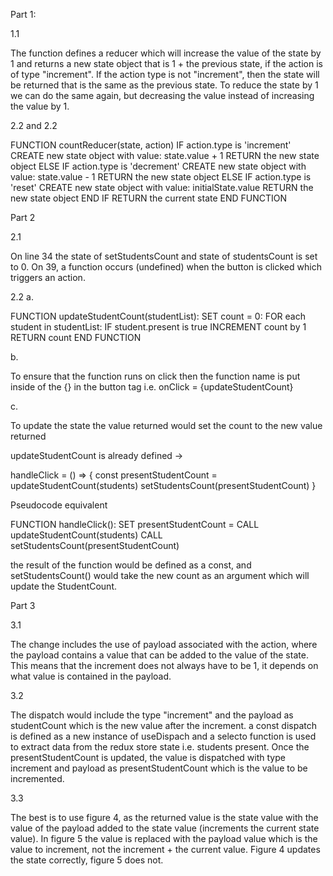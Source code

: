 Part 1:

1.1

The function defines a reducer which will increase the value of the state by 1 and returns a new state object that is 1 + the previous state, if the action is of type "increment". If the action type is not "increment", then the state will be returned that is the same as the previous state.
To reduce the state by 1 we can do the same again, but decreasing the value instead of increasing the value by 1.

2.2 and 2.2

FUNCTION countReducer(state, action)
IF action.type is 'increment'
CREATE new state object with value: state.value + 1
RETURN the new state object
ELSE IF action.type is 'decrement'
CREATE new state object with value: state.value - 1
RETURN the new state object
ELSE IF action.type is 'reset'
CREATE new state object with value: initialState.value
RETURN the new state object
END IF
RETURN the current state
END FUNCTION

Part 2

2.1

On line 34 the state of setStudentsCount and state of studentsCount is set to 0. On 39, a function occurs (undefined) when the button is clicked which triggers an action.

2.2
a.

FUNCTION updateStudentCount(studentList):
SET count = 0:
FOR each student in studentList:
IF student.present is true
INCREMENT count by 1
RETURN count
END FUNCTION

b.

To ensure that the function runs on click then the function name is put inside of the {} in the button tag i.e. onClick = {updateStudentCount}

c.

To update the state the value returned would set the count to the new value returned

updateStudentCount is already defined ->

handleClick = () => {
const presentStudentCount = updateStudentCount(students)
setStudentsCount(presentStudentCount)
}

Pseudocode equivalent

FUNCTION handleClick():
SET presentStudentCount = CALL updateStudentCount(students)
CALL setStudentsCount(presentStudentCount)

the result of the function would be defined as a const, and setStudentsCount() would take the new count as an argument which will update the StudentCount.

Part 3

3.1

The change includes the use of payload associated with the action, where the payload contains a value that can be added to the value of the state. This means that the increment does not always have to be 1, it depends on what value is contained in the payload.

3.2

The dispatch would include the type "increment" and the payload as studentCount which is the new value after the increment.
a const dispatch is defined as a new instance of useDispach and a selecto function is used to extract data from the redux store state i.e. students present. Once the presentStudentCount is updated, the value is dispatched with type increment and payload as presentStudentCount which is the value to be incremented.

3.3

The best is to use figure 4, as the returned value is the state value with the value of the payload added to the state value (increments the current state value). In figure 5 the value is replaced with the payload value which is the value to increment, not the increment + the current value. Figure 4 updates the state correctly, figure 5 does not.
